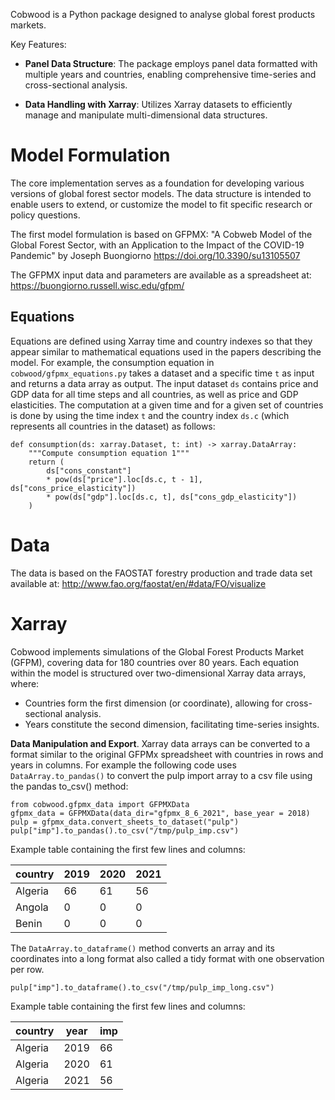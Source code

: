 Cobwood is a Python package designed to analyse global forest products markets.

Key Features:

- **Panel Data Structure**: The package employs panel data formatted with multiple years
  and countries, enabling comprehensive time-series and cross-sectional analysis.

- **Data Handling with Xarray**: Utilizes Xarray datasets to efficiently manage and
  manipulate multi-dimensional data structures.


# Model Formulation

The core implementation serves as a foundation for developing various versions of global
forest sector models. The data structure is intended to enable users to extend, or
customize the model to fit specific research or policy questions.

The first model formulation is based on GFPMX: "A Cobweb Model of the Global Forest
Sector, with an Application to the Impact of the COVID-19 Pandemic" by Joseph Buongiorno
https://doi.org/10.3390/su13105507

The GFPMX input data and parameters are available as a spreadsheet at:
https://buongiorno.russell.wisc.edu/gfpm/


## Equations

Equations are defined using Xarray time and country indexes so that they appear similar
to mathematical equations used in the papers describing the model. For example, the
consumption equation in `cobwood/gfpmx_equations.py` takes a dataset and a specific time
`t` as input and returns a data array as output. The input dataset `ds` contains price
and GDP data for all time steps and all countries, as well as price and GDP
elasticities. The computation at a given time and for a given set of countries is done
by using the time index `t` and the country index  `ds.c` (which represents all
countries in the dataset) as follows:

    def consumption(ds: xarray.Dataset, t: int) -> xarray.DataArray:
        """Compute consumption equation 1"""
        return (
            ds["cons_constant"]
            * pow(ds["price"].loc[ds.c, t - 1], ds["cons_price_elasticity"])
            * pow(ds["gdp"].loc[ds.c, t], ds["cons_gdp_elasticity"])
        )


# Data

The data is based on the FAOSTAT forestry production and trade data set available at:
http://www.fao.org/faostat/en/#data/FO/visualize


# Xarray

Cobwood implements simulations of the Global Forest Products Market (GFPM), covering
data for 180 countries over 80 years. Each equation within the model is structured over
two-dimensional Xarray data arrays, where:

- Countries form the first dimension (or coordinate), allowing for cross-sectional
  analysis.
- Years constitute the second dimension, facilitating time-series insights.

**Data Manipulation and Export**. Xarray data arrays can be converted to a format
similar to the original GFPMx spreadsheet with countries in rows and years in columns.
For example the following code uses `DataArray.to_pandas()` to convert the pulp import
array to a csv file using the pandas to_csv() method:

    from cobwood.gfpmx_data import GFPMXData
    gfpmx_data = GFPMXData(data_dir="gfpmx_8_6_2021", base_year = 2018)
    pulp = gfpmx_data.convert_sheets_to_dataset("pulp")
    pulp["imp"].to_pandas().to_csv("/tmp/pulp_imp.csv")

Example table containing the first few lines and columns:

| country | 2019 | 2020 | 2021 |
|---------|------|------|------|
| Algeria | 66   | 61   | 56   |
| Angola  | 0    | 0    | 0    |
| Benin   | 0    | 0    | 0    |

The `DataArray.to_dataframe()` method converts an array and its coordinates into a long
format also called a tidy format with one observation per row.

    pulp["imp"].to_dataframe().to_csv("/tmp/pulp_imp_long.csv")

Example table containing the first few lines and columns:

| country | year | imp |
|---------|------|-----|
| Algeria | 2019 | 66  |
| Algeria | 2020 | 61  |
| Algeria | 2021 | 56  |

